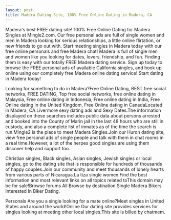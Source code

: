 ```yaml
---
layout: post
title: Madera Dating Site, 100% Free Online Dating in Madera, CA
---
```


Madera's best FREE dating site! 100% Free Online Dating for Madera Singles at Mingle2.com. Our free personal ads are full of single women and men in Madera looking for serious relationships, a little online flirtation, or new friends to go out with. Start meeting singles in Madera today with our free online personals and free Madera chat! Madera is full of single men and women like you looking for dates, lovers, friendship, and fun. Finding them is easy with our totally FREE Madera dating service. Sign up today to browse the FREE personal ads of available California singles, and hook up online using our completely free Madera online dating service! Start dating in Madera today!


Looking for something to do in Madera?Free Online Dating, BEST free social networks, FREE DATING, Top free social networks, free online dating in Malaysia, Free online dating in Indonesia, Free online dating in India, Free Online dating in the United Kingdom, Free Online dating in CanadaLocated in Madera, CA.Livermore sexy dating ads and Sexy Dates.The information displayed on these searches includes public data about persons arrested and booked into the County of Marin jail in the last 48 hours who are still in custody, and also a complete list of inmates as of the time the search is run.Mingle2 is the place to meet Madera Singles.Join our Huron dating site, view free personal ads of single people and talk with them in chat rooms in a real time.However, a lot of the herpes good singles are using them discover help and support too.




Christian singles, Black singles, Asian singles, Jewish singles or local singles, go to the dating site that is responsible for hundreds of thousands of happy couples.Join our community and meet thousands of lonely hearts from various parts of Nicaragua.La tiza single women.Find the best information and most relevant links on all topics related toThis domain may be for sale!Browse forums All Browse by destination.Single Madera Bikers Interested In Biker Dating.




Personals Are you a single looking for a mate online?Meet singles in United States and around the world!Online Our dating site provides services for singles looking at meeting other local singles.This site is billed by chatmem.




